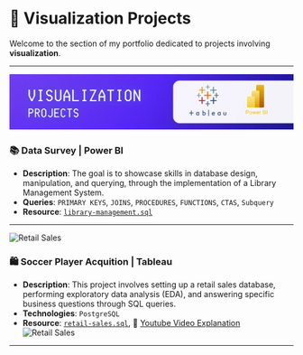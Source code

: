 # 📂 Visualization Projects

Welcome to the section of my portfolio dedicated to projects involving **visualization**.

---

![library](resource/visualization.jpg)
### 📚 Data Survey | Power BI

- **Description**: The goal is to showcase skills in database design, manipulation, and querying, through the implementation of a Library Management System. 
- **Queries**: `PRIMARY KEYS`, `JOINS`,  `PROCEDURES`, `FUNCTIONS`, `CTAS`, `Subquery`
- **Resource**: [`library-management.sql`](library-project)

---

![Retail Sales](Retail-Sales-Project/retail_sales.jpg)
### 🛍️ Soccer Player Acquition | Tableau

- **Description**: This project involves setting up a retail sales database, performing exploratory data analysis (EDA), and answering specific business questions through SQL queries.
- **Technologies**: `PostgreSQL`
- **Resource**: [`retail-sales.sql`](Retail-Sales-Project), 🔗 [Youtube Video Explanation](https://youtu.be/sSTcl4nag2Q)
![Retail Sales](Retail-Sales-Project/YouTube.jpg)



---
